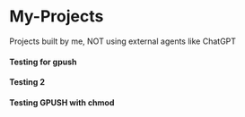 # My-Projects
Projects built by me, NOT using external agents like ChatGPT

#### Testing for gpush
#### Testing 2
#### Testing GPUSH with chmod